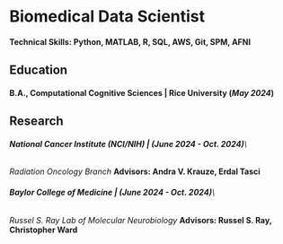 # Biomedical Data Scientist

#### Technical Skills: Python, MATLAB, R, SQL, AWS, Git, SPM, AFNI

## Education	        		
#### B.A., Computational Cognitive Sciences | Rice University (_May 2024_)

## Research
###### **National Cancer Institute (NCI/NIH) | (_June 2024 - Oct. 2024_)**\
*Radiation Oncology Branch*
**Advisors: Andra V. Krauze, Erdal Tasci**

###### **Baylor College of Medicine | (_June 2024 - Oct. 2024_)**\
*Russel S. Ray Lab of Molecular Neurobiology*
**Advisors: Russel S. Ray, Christopher Ward**
